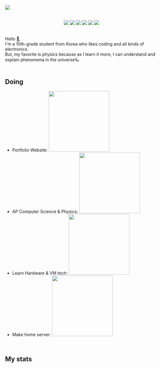 <img src="https://github.com/user-attachments/assets/fd754d25-9efc-45b8-8e78-0d9d99220be3" />
<br><br>
<div align=center>
  <a href="https://solved.ac/profile/hockey89"><img src="https://img.shields.io/badge/solved.ac-Gold%20V-FDDC5C" alt=""></a>
  <a href="https://www.instagram.com/seung6lee"><img src="https://img.shields.io/badge/Instagram-white?logo=instagram" alt=""></a>
  <a href="https://dev.to/seung6lee"><img src="https://img.shields.io/badge/Dev.to-black?logo=devdotto" alt=""></a>
  <a href="mailto:sj@seung6lee.com"><img src="https://img.shields.io/badge/Mail-FFC6C6?logo=gmail" alt=""></a>
</div>
<div align='center'>
<img src='https://img.shields.io/badge/Python-Python?style=for-the-badge&logo=python&logoColor=%23ffc531&color=%23376994' />
<img src='https://img.shields.io/badge/Javascript-Javascript?style=for-the-badge&logo=javascript&logoColor=%23000000&color=%23f7e018' />
<img src='https://img.shields.io/badge/React-React?style=for-the-badge&logo=react&logoColor=%237ddfff&color=%23000000' />
<img src='https://img.shields.io/badge/nodejs-nodejs?style=for-the-badge&logo=nodedotjs&logoColor=%23333333&color=%23679f63' />
<img src='https://img.shields.io/badge/Svelte-Svelte?style=for-the-badge&logo=svelte&logoColor=%23ff3e00&color=%23F6F740' />
<img src='https://img.shields.io/badge/java-java?style=for-the-badge&color=%235482a1' />
</div>
<br><br>
Hello 👋,
<br>
I'm a 10th-grade student from Korea who likes coding and all kinds of electronics.<br>
But, my favorite is physics because as I learn it more, I can understand and explain phenomena in the universe🪐
<br><br>

## Doing
- Portfolio Website: <img src='https://github.com/user-attachments/assets/74bbce99-2ac1-4dbb-8a5b-0807614402f2' width='200px'>
- AP Computer Science & Physics: <img src='https://github.com/user-attachments/assets/3ce50eb4-a426-4aba-aa20-340af6c07690' width='200px'>
- Learn Hardware & VM tech: <img src='https://github.com/user-attachments/assets/9578ccf0-3808-4fbb-9726-51dcfdc38bb8' width='200px'>
- Make home server: <img src='https://github.com/user-attachments/assets/48341f3c-8a76-4fbd-bef1-e63f896dd633' width='200px'>
<br>

## My stats
<div align=center>
  <img src="https://github-readme-stats.vercel.app/api?username=seung6lee" alt="">
  <img src="https://github-readme-stats.vercel.app/api/top-langs/?username=seung6lee&size_weight=0.5&count_weight=0.5" alt="">
</div>
